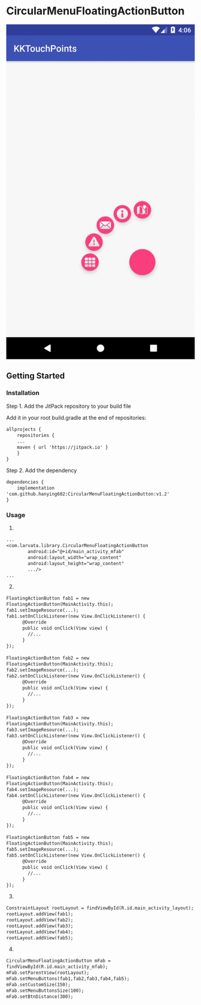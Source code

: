 # CircularMenuFloatingActionButton

![image](https://github.com/hanying602/CircularMenuFloatingActionButton/blob/master/app/src/main/res/drawable/preview.gif)

## Getting Started

### Installation

Step 1. Add the JitPack repository to your build file

Add it in your root build.gradle at the end of repositories:

```
allprojects {
    repositories {
    ...
    maven { url 'https://jitpack.io' }
    }
}
```
Step 2. Add the dependency

```
dependencies {
    implementation 'com.github.hanying602:CircularMenuFloatingActionButton:v1.2'
}
```

### Usage

1.
```
...
<com.larvata.library.CircularMenuFloatingActionButton
        android:id="@+id/main_activity_mfab"
        android:layout_width="wrap_content"
        android:layout_height="wrap_content"
        .../>
...
```

2.
```
FloatingActionButton fab1 = new FloatingActionButton(MainActivity.this);
fab1.setImageResource(...);
fab1.setOnClickListener(new View.OnClickListener() {
      @Override
      public void onClick(View view) {
        //...
      }
});

FloatingActionButton fab2 = new FloatingActionButton(MainActivity.this);
fab2.setImageResource(...);
fab2.setOnClickListener(new View.OnClickListener() {
      @Override
      public void onClick(View view) {
        //...
      }
});

FloatingActionButton fab3 = new FloatingActionButton(MainActivity.this);
fab3.setImageResource(...);
fab3.setOnClickListener(new View.OnClickListener() {
      @Override
      public void onClick(View view) {
        //...
      }
});

FloatingActionButton fab4 = new FloatingActionButton(MainActivity.this);
fab4.setImageResource(...);
fab4.setOnClickListener(new View.OnClickListener() {
      @Override
      public void onClick(View view) {
        //...
      }
});

FloatingActionButton fab5 = new FloatingActionButton(MainActivity.this);
fab5.setImageResource(...);
fab5.setOnClickListener(new View.OnClickListener() {
      @Override
      public void onClick(View view) {
        //...
      }
});
```

3.
```
ConstraintLayout rootLayout = findViewById(R.id.main_activity_layout);
rootLayout.addView(fab1);
rootLayout.addView(fab2);
rootLayout.addView(fab3);
rootLayout.addView(fab4);
rootLayout.addView(fab5);
```

4.
```
CircularMenuFloatingActionButton mFab = findViewById(R.id.main_activity_mfab);
mFab.setParentView(rootLayout);
mFab.setMenuButtons(fab1,fab2,fab3,fab4,fab5);
mFab.setCustomSize(150);
mFab.setMenuButtonsSize(100);
mFab.setBtnDistance(300);
```


